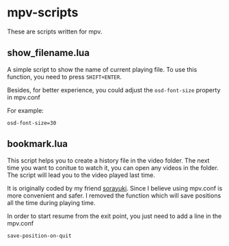 # mpv-scripts
These are scripts written for mpv.   

## show_filename.lua
A simple script to show the name of current playing file.  To use this function, you need to press `SHIFT+ENTER`. 

Besides, for better experience, you could adjust the `osd-font-size` property in mpv.conf  

For example:
```
osd-font-size=30
```

## bookmark.lua
This script helps you to create a history file in the video folder. The next time you want to conitue to watch it, you can open any videos in the folder. The script will lead you to the video played last time.

It is originally coded by my friend [sorayuki](!https://github.com/sorayuki-winter/mpv-plugin-bookmark). Since I believe using mpv.conf is more convenient and safer. I removed the function which will save positions all the time during playing time. 

In order to start resume from the exit point, you just need to add a line in the mpv.conf
```
save-position-on-quit
```